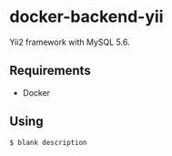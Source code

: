 # docker-backend-yii
Yii2 framework with MySQL 5.6.

## Requirements
* Docker

## Using

    $ blank description
